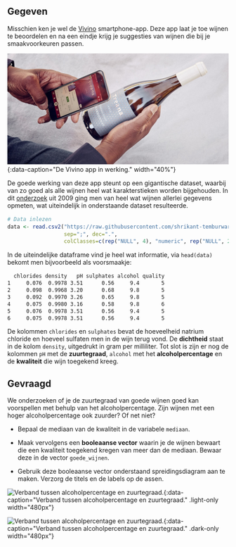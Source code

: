 ## Gegeven

Misschien ken je wel de <a href="https://www.vivino.com/BE/nl/" target="_blank">Vivino</a> smartphone-app. Deze app laat je toe wijnen te beoordelen en na een eindje krijg je suggesties van wijnen die bij je smaakvoorkeuren passen.

![De Vivino app in werking.](media/vivino.jpg "De Vivino app in werking."){:data-caption="De Vivino app in werking." width="40%"}

De goede werking van deze app steunt op een gigantische dataset, waarbij van zo goed als alle wijnen heel wat karakterstieken worden bijgehouden. In dit <a href="https://www.semanticscholar.org/paper/Modeling-wine-preferences-by-data-mining-from-Cortez-Cerdeira/bf15a0ccc14ac1deb5cea570c870389c16be019c" target="_blank">onderzoek</a> uit 2009 ging men van heel wat wijnen allerlei gegevens opmeten, wat uiteindelijk in onderstaande dataset resulteerde.

```R
# Data inlezen
data <- read.csv2("https://raw.githubusercontent.com/shrikant-temburwar/Wine-Quality-Dataset/master/winequality-red.csv",
                  sep=";", dec=".",
                  colClasses=c(rep("NULL", 4), "numeric", rep("NULL", 2),rep("numeric", 5)))
```

In de uiteindelijke dataframe vind je heel wat informatie, via `head(data)` bekomt men bijvoorbeeld als voorsmaakje:

```
  chlorides density   pH sulphates alcohol quality
1     0.076  0.9978 3.51      0.56     9.4       5
2     0.098  0.9968 3.20      0.68     9.8       5
3     0.092  0.9970 3.26      0.65     9.8       5
4     0.075  0.9980 3.16      0.58     9.8       6
5     0.076  0.9978 3.51      0.56     9.4       5
6     0.075  0.9978 3.51      0.56     9.4       5
```

De kolommen `chlorides` en `sulphates` bevat de hoeveelheid natrium chloride en hoeveel sulfaten men in de wijn terug vond. De **dichtheid** staat in de kolom `density`, uitgedrukt in gram per milliliter. Tot slot is zijn er nog de kolommen `pH` met de **zuurtegraad**, `alcohol` met het **alcoholpercentage** en de **kwaliteit** die wijn toegekend kreeg.

## Gevraagd

We onderzoeken of je de zuurtegraad van goede wijnen goed kan voorspellen met behulp van het alcoholpercentage. Zijn wijnen met een hoger alcoholpercentage ook zuurder? Of net niet?

- Bepaal de mediaan van de kwaliteit in de variabele `mediaan`.

- Maak vervolgens een **booleaanse vector** waarin je de wijnen bewaart die een kwaliteit toegekend kregen van meer dan de mediaan. Bewaar deze in de vector `goede_wijnen`.

- Gebruik deze booleaanse vector onderstaand spreidingsdiagram aan te maken. Verzorg de titels en de labels op de assen.

![Verband tussen alcoholpercentage en zuurtegraad.](media/plot.png "Verband tussen alcoholpercentage en zuurtegraad."){:data-caption="Verband tussen alcoholpercentage en zuurtegraad." .light-only width="480px"}

![Verband tussen alcoholpercentage en zuurtegraad.](media/plot_dark.png "Verband tussen alcoholpercentage en zuurtegraad."){:data-caption="Verband tussen alcoholpercentage en zuurtegraad." .dark-only width="480px"}
